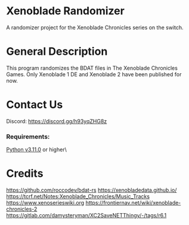 # Xenoblade Randomizer
A randomizer project for the Xenoblade Chronicles series on the switch.


# General Description
This program randomizes the BDAT files in The Xenoblade Chronicles Games. Only Xenoblade 1 DE and Xenoblade 2 have been published for now.

# Contact Us
Discord: https://discord.gg/h93yqZHG8z

### Requirements:
[Python v3.11.0](https://www.python.org/downloads/release/python-3110/) or higher\

# Credits
https://github.com/roccodev/bdat-rs 
https://xenobladedata.github.io/ 
https://tcrf.net/Notes:Xenoblade_Chronicles/Music_Tracks  
https://www.xenoserieswiki.org 
https://frontiernav.net/wiki/xenoblade-chronicles-2 
https://gitlab.com/damysteryman/XC2SaveNETThingy/-/tags/r6.1 
